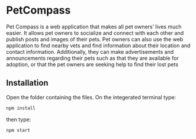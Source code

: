 # PetCompass

Pet Compass is a web application that makes all pet owners’ lives much easier. It allows pet owners to socialize and connect with each other and publish posts and images of their pets. Pet owners can also use the web application to find nearby vets and find information about their location and contact information. Additionally, they can make advertisements and announcements regarding their pets such as that they are available for adoption, or that the pet owners are seeking help to find their lost pets

## Installation

Open the folder containing the files. On the integerated terminal type: 

```bash
npm install
```
then type: 
```bash
npm start
```




